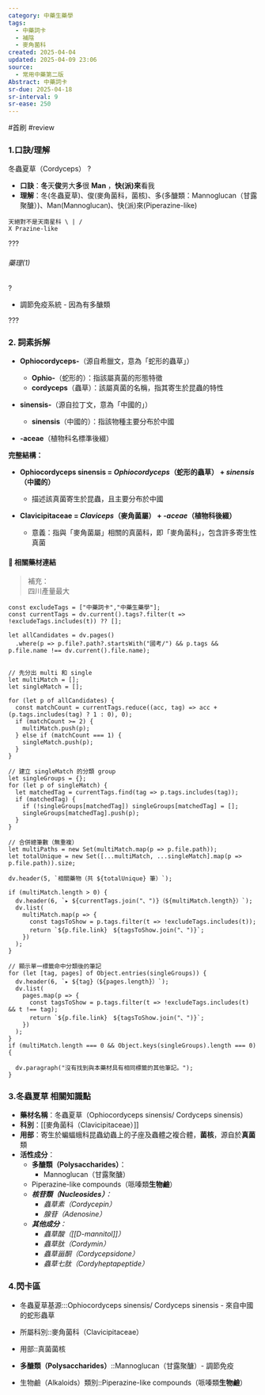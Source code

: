 ```yaml
---
category: 中藥生藥學
tags:
  - 中藥詞卡
  - 補陰
  - 麥角菌科
created: 2025-04-04
updated: 2025-04-09 23:06
source:
  - 常用中藥第二版
Abstract: 中藥詞卡
sr-due: 2025-04-18
sr-interval: 9
sr-ease: 250
---
```


#首刷 #review

### 1.口訣/理解
冬蟲夏草（Cordyceps）
?
- **口訣**：**冬**天**俊**男大**多**很 **Man** ，**快(派)來**看我
- **理解**：冬(冬蟲夏草)、俊(麥角菌科，菌核)、多(多醣類：Mannoglucan（甘露聚醣）)、Man(Mannoglucan)、快(派)來(Piperazine-like)
> <!--SR:!2025-04-10,3,250--> 
	天絕對不是天南星科 \ | /
	X Prazine-like

???

###### 藥理(1)
?
- 調節免疫系統 - 因為有多醣類 <!--SR:!2025-04-10,3,250-->

???



### 2. 詞素拆解

- **Ophiocordyceps-**（源自希臘文，意為「蛇形的蟲草」）
  - **Ophio-**（蛇形的）：指該屬真菌的形態特徵
  - **cordyceps**（蟲草）：該屬真菌的名稱，指其寄生於昆蟲的特性

- **sinensis-**（源自拉丁文，意為「中國的」）
  - **sinensis**（中國的）：指該物種主要分布於中國

- **-aceae**（植物科名標準後綴）

**完整結構：**

- **Ophiocordyceps sinensis = *Ophiocordyceps*（蛇形的蟲草） + *sinensis*（中國的）**
  - 描述該真菌寄生於昆蟲，且主要分布於中國

- **Clavicipitaceae = *Claviceps*（麥角菌屬） + *-aceae*（植物科後綴）**
  - 意義：指與「麥角菌屬」相關的真菌科，即「麥角菌科」，包含許多寄生性真菌



#### 📌 相關藥材連結

> 補充：  
四川產量最大


```dataviewjs
const excludeTags = ["中藥詞卡","中藥生藥學"];
const currentTags = dv.current().tags?.filter(t => !excludeTags.includes(t)) ?? [];

let allCandidates = dv.pages()
  .where(p => p.file?.path?.startsWith("國考/") && p.tags && p.file.name !== dv.current().file.name);


// 先分出 multi 和 single
let multiMatch = [];
let singleMatch = [];

for (let p of allCandidates) {
  const matchCount = currentTags.reduce((acc, tag) => acc + (p.tags.includes(tag) ? 1 : 0), 0);
  if (matchCount >= 2) {
    multiMatch.push(p);
  } else if (matchCount === 1) {
    singleMatch.push(p);
  }
}

// 建立 singleMatch 的分類 group
let singleGroups = {};
for (let p of singleMatch) {
  let matchedTag = currentTags.find(tag => p.tags.includes(tag));
  if (matchedTag) {
    if (!singleGroups[matchedTag]) singleGroups[matchedTag] = [];
    singleGroups[matchedTag].push(p);
  }
}

// 合併總筆數（無重複）
let multiPaths = new Set(multiMatch.map(p => p.file.path));
let totalUnique = new Set([...multiMatch, ...singleMatch].map(p => p.file.path)).size;

dv.header(5, `相關藥物（共 ${totalUnique} 筆）`);

if (multiMatch.length > 0) {
  dv.header(6, `▸ ${currentTags.join("、")}（${multiMatch.length}）`);
  dv.list(
    multiMatch.map(p => {
      const tagsToShow = p.tags.filter(t => !excludeTags.includes(t));
      return `${p.file.link}　${tagsToShow.join("、")}`;
    })
  );
}

// 顯示單一標籤命中分類後的筆記
for (let [tag, pages] of Object.entries(singleGroups)) {
  dv.header(6, `▸ ${tag}（${pages.length}）`);
  dv.list(
    pages.map(p => {
      const tagsToShow = p.tags.filter(t => !excludeTags.includes(t) && t !== tag);
      return `${p.file.link}　${tagsToShow.join("、")}`;
    })
  );
}
if (multiMatch.length === 0 && Object.keys(singleGroups).length === 0) {

  dv.paragraph("沒有找到與本藥材具有相同標籤的其他筆記。");
}

```





### 3.冬蟲夏草 相關知識點

- **藥材名稱**：冬蟲夏草（Ophiocordyceps sinensis/ Cordyceps sinensis）
- **科別**：[[麥角菌科（Clavicipitaceae）]]
- **用部**：寄生於蝙蝠蛾科昆蟲幼蟲上的子座及蟲體之複合體，**菌核**，源自於**真菌**類
- **活性成分**：
  - **多醣類（Polysaccharides）**：
    - Mannoglucan（甘露聚醣）
  - Piperazine-like compounds（哌嗪類**生物鹼**）  
  - ***核苷類（Nucleosides）**：*
    - *蟲草素（Cordycepin）*
    - *腺苷（Adenosine）*
  - ***其他成分**：*
    - *蟲草酸（[[D-mannitol]]）*
    - *蟲草肽（Cordymin）*
    - *蟲草甾酮（Cordycepsidone）*
    - *蟲草七肽（Cordyheptapeptide）*
 




### 4.閃卡區

- 冬蟲夏草基源:::Ophiocordyceps sinensis/ Cordyceps sinensis - 來自中國的蛇形蟲草 <!--SR:!2025-04-10,3,250!2025-04-10,3,250-->
- 所屬科別::麥角菌科（Clavicipitaceae） <!--SR:!2025-04-10,3,250-->
- 用部::真菌菌核 <!--SR:!2025-04-10,3,250-->

- **多醣類（Polysaccharides）**::Mannoglucan（甘露聚醣）- 調節免疫 <!--SR:!2025-04-10,3,250-->
- 生物鹼（Alkaloids）類別::Piperazine-like compounds（哌嗪類**生物鹼**） <!--SR:!2025-04-10,3,250-->